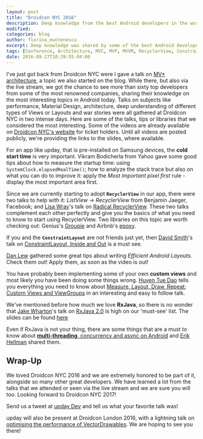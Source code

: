 ```yaml
---
layout: post
title: "Droidcon NYC 2016"
description: Deep knowledge from the best Android developers in the world.
modified:
categories: blog
author: florina_muntenescu
excerpt: Deep knowledge was shared by some of the best Android developers in the world at Droidcon NYC 2016. Here are some of the things we learned.
tags: [Conference, Architecture, MVC, MVP, MVVM, RecyclerView, ConstraintLayout]
date: 2016-09-27T10:39:55-04:00
---
```

I've just got back from Droidcon NYC were I gave a talk on <a href="http://www.slideshare.net/FlorinaMuntenescu/a-journey-through-mv-wonderland-66570666">MV* architecture</a>, a topic we also started on the blog. While there, but also via the live stream, we got the chance to see more than sixty top developers from some of the most renowned companies, sharing their knowledge on the most interesting topics in Android today. Talks on subjects like performance, Material Design, architecture, deep understanding of different types of Views or Layouts and war stories were all gathered at Droidcon NYC in two intense days. Here are some of the talks, tips or libraries that we considered the most interesting. Some of the videos are already available on <a href="http://droidcon.nyc/lineup">Droidcon NYC's website</a> for ticket holders.
Until all videos are posted publicly, we're providing the links to the slides, where available.


For an app like upday, that is pre-installed on Samsung devices, the **cold start time** is very important. Vikram Bodicherla from Yahoo gave some good tips about how to measure the startup time: using `SystemClock.elapsedRealTime()`; how to analyze the stack trace but also on what you can do to improve it: apply the *Most important pixel first* rule - display the most important area first.

Since we are currently starting to adopt **`RecyclerView`** in our app, there were two talks to help with it: *ListView -> RecyclerView* from Benjamin Jaeger, Facebook; and <a href="https://twitter.com/lisawrayz">Lisa Wray</a>'s talk on <a href="https://speakerdeck.com/lisawray/radical-recyclerview-droidcon-nyc-2016">Radical RecyclerView</a>. These two talks complement each other perfectly and give you the basics of what you need to know to start using RecyclerView. Two libraries on this topic are worth checking out: Genius's <a href="https://github.com/Genius/groupie">Groupie</a> and Airbnb's <a href="https://github.com/airbnb/epoxy">epoxy</a>.

If you and the **`ConstraintLayout`** are not friends just yet, then <a href="https://twitter.com/devunwired">David Smith</a>'s talk on <a href="https://speakerdeck.com/devunwired/constraintlayout-inside-and-out">ConstraintLayout, Inside and Out</a> is a must see.

<a href="https://twitter.com/danlew42">Dan Lew</a> gathered some great tips about writing *Efficient Android Layouts*. Check them out! Apply them, as soon as the video is out!

You have probably been implementing some of your own **custom views** and most likely you have been doing some things wrong. <a href="https://twitter.com/queencodemonkey">Huyen Tue Dao</a> tells you everything you need to know about <a href="https://speakerdeck.com/queencodemonkey/droidcon-nyc-2016-measure-layout-draw-repeat">Measure, Layout, Draw, Repeat: Custom Views and ViewGroups</a> in an interesting and easy to follow talk.

We've mentioned before how much we love **RxJava**, so there is no wonder that <a href="https://twitter.com/JakeWharton">Jake Wharton</a>'s talk on <a href="https://github.com/ReactiveX/RxJava/wiki/What's-different-in-2.0">RxJava 2.0</a> is high on our 'must-see' list. The slides can be found <a href="https://speakerdeck.com/jakewharton/looking-ahead-to-rxjava-2-droidcon-nyc-2016">here</a>

Even if RxJava is not your thing, there are some things that are a must to know about <a href="https://speakerdeck.com/erikhellman/multi-threading-concurrency-and-async-on-android">**multi-threading**, concurrency and async on Android</a> and <a href="https://twitter.com/ErikHellman">Erik Hellman</a> shared them.

## Wrap-Up
We loved Droidcon NYC 2016 and we are extremely honored to be part of it, alongside so many other great developers. We have learned a lot from the talks that we attended or seen via the live stream and we are sure you will too. Looking forward to Droidcon NYC 2017!

Send us a tweet at <a href="https://twitter.com/UpdayDevs">upday Dev</a> and tell us what your favorite talk was!

upday will also be present at Droidcon London 2016, with a lightning talk on <a href="https://skillsmatter.com/skillscasts/8695-optimising-the-performance-of-vectordrawables">optimising the performance of VectorDrawables</a>. We are hoping to see you there!
